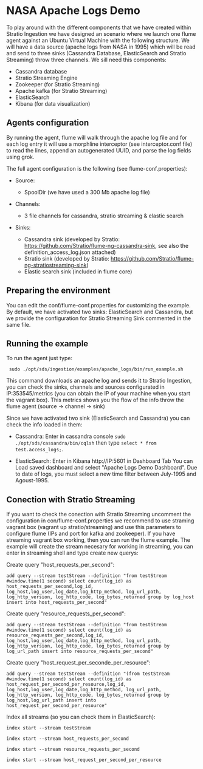 NASA Apache Logs Demo
=====================

To play around with the different components that we have created within Stratio Ingestion we have designed an scenario where we launch one flume agent against an Ubuntu Virtual Machine with the following structure.
We will have a data source (apache logs from NASA in 1995) which will be read and send to three sinks (Cassandra Database, ElasticSearch and Stratio Streaming) throw three channels. We sill need this components:
 
* Cassandra database
* Stratio Streaming Engine
* Zookeeper (for Stratio Streaming)
* Apache kafka (for Stratio Streaming)
* ElasticSearch 
* Kibana (for data visualization)
    

Agents configuration
--------------------

By running the agent, flume will walk through the apache log file and for each log entry it will use a morphline interceptor (see interceptor.conf file) to read the lines, append an autogenerated UUID, and parse the log fields using grok.

The full agent configuration is the following (see flume-conf.properties):

* Source: 
  - SpoolDir (we have used a 300 Mb apache log file)

* Channels:
  - 3 file channels for cassandra, stratio streaming & elastic search

* Sinks:
  - Cassandra sink (developed by Stratio: https://github.com/Stratio/flume-ng-cassandra-sink, see also the definition_access_log.json attached)
  - Stratio sink (developed by Stratio: https://github.com/Stratio/flume-ng-stratiostreaming-sink)
  - Elastic search sink (included in flume core) 



Preparing the environment
-------------------------

You can edit the conf/flume-conf.properties for customizing the example. By default, we have activated two sinks: ElasticSearch and Cassandra, but we provide the configuration for Stratio Streaming Sink commented in the same file.


Running the example
-------------------

To run the agent just type:

```
 sudo ./opt/sds/ingestion/examples/apache_logs/bin/run_example.sh
```

This command downloads an apache log and sends it to Stratio Ingestion, you can check the sinks, channels and sources configurated in IP:353545/metrics (you can obtain the IP of your machine when you start the vagrant box). This metrics shows you the flow of the info throw the flume agent (source -> channel -> sink)

Since we have activated two sink (ElasticSearch and Cassandra) you can check the info loaded in them:

- Cassandra: Enter in cassandra console ``` sudo ./opt/sds/cassandra/bin/cqlsh ``` then type ``` select * from test.access_logs; ```.

- ElasticSearch: Enter in Kibana http://IP:5601 in Dashboard Tab You can Load saved dashboard and select "Apache Logs Demo Dashboard". Due to date of logs, you must select a new time filter between July-1995 and Agoust-1995.


Conection with Stratio Streaming
---------------------------------

If you want to check the conection with Stratio Streaming uncomment the configuration in con/flume-conf.properties we recommend to use straming vagrant box (vagrant up stratio/streaming) and use this parameters to configure flume (IPs and port for kafka and zookeeper). If you have streaming vagrant box working, then you can run the flume example.
The example will create the stream necesary for working in streaming, you can enter in streaming shell and type create new querys:

Create query "host_requests_per_second":

``` add query --stream testStream --definition "from testStream #window.time(1 second) select count(log_id) as host_requests_per_second,log_id, log_host,log_user,log_date,log_http_method, log_url_path, log_http_version, log_http_code, log_bytes_returned group by log_host insert into host_requests_per_second" ``` 

Create query "resource_requests_per_second":

``` add query --stream testStream --definition "from testStream #window.time(1 second) select count(log_id) as resource_requests_per_second,log_id, log_host,log_user,log_date,log_http_method, log_url_path, log_http_version, log_http_code, log_bytes_returned group by log_url_path insert into resource_requests_per_second" ```

Create query "host_request_per_seconde_per_resource":

``` add query --stream testStream --definition "(from testStream #window.time(1 second) select count(log_id) as host_request_per_second_per_resource,log_id, log_host,log_user,log_date,log_http_method, log_url_path, log_http_version, log_http_code, log_bytes_returned group by log_host,log_url_path insert into host_request_per_second_per_resource" ```

Index all streams (so you can check them in ElasticSearch):

``` index start --stream testStream ```

``` index start --stream host_requests_per_second ```

``` index start --stream resource_requests_per_second ```

``` index start --stream host_request_per_second_per_resource ```
